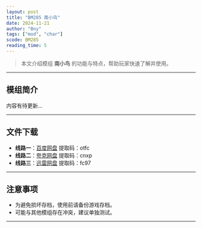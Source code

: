 ```yaml
---
layout: post
title: "BM285 南小鸟"
date: 2024-11-21
author: "Bny"
tags: ["mod", "char"]
scode: BM285
reading_time: 5
---
```


> 本文介绍模组 **南小鸟** 的功能与特点，帮助玩家快速了解并使用。

---

## 模组简介

内容有待更新...

---


## 文件下载
- **线路一**：[百度网盘](https://pan.baidu.com/s/1W2AG6Y_GpgObhDhNlBMuyA?pwd=otfc)  提取码：otfc  
- **线路二**：[夸克网盘](https://pan.quark.cn/s/1bf769e863b2?pwd=cnxp)  提取码：cnxp  
- **线路三**：[迅雷网盘](https://pan.xunlei.com/s/VOCCbSEJ2TGNUD5jUMa4utMrA1?pwd=fc97)  提取码：fc97  

---

## 注意事项
- 为避免损坏存档，使用前请备份游戏存档。
- 可能与其他模组存在冲突，建议单独测试。

---

